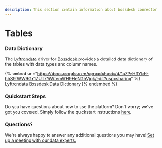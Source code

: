 ```yaml
---
description: This section contain information about bossdesk connector tables information
---
```


# Tables

### Data Dictionary

The [Lyftrondata](https://www.lyftrondata.com/) driver for [Bossdesk](https://www.lyftrondata.com/integration/bossdesk/)[ ](https://www.lyftrondata.com/integration/bossdesk/)provides a detailed data dictionary of the tables with data types and column names.

{% embed url="https://docs.google.com/spreadsheets/d/1a7PyHRYbH-hhS9fWW9GY1ZUT7YiWtemWH9HeNGhVjqk/edit?usp=sharing" %}
Lyftrondata Bossdesk Data Dictionary
{% endembed %}

### Quickstart Steps

Do you have questions about how to use the platform? Don't worry; we've got you covered. Simply follow the quickstart instructions [here](../../../../quickstart-steps.md).

### Questions? <a href="#questions" id="questions"></a>

We're always happy to answer any additional questions you may have! [Set up a meeting with our data experts.](https://www.lyftrondata.com/book-a-meeting/)

